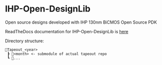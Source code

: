 # IHP-Open-DesignLib
Open source designs developed with IHP 130nm BiCMOS Open Source PDK

ReadTheDocs documentation for IHP-Open-DesignLib is [here](https://ihp-open-ip.readthedocs.io/en/latest/)

Directory structure:
```text
📁Tapeout_<year>
 ┣ 📁<month> <- submodule of actual tapeout repo
 ┗ 📁...
 ```
